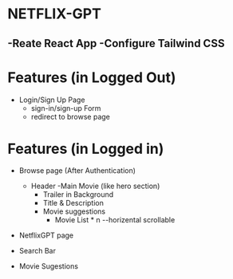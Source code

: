 # NETFLIX-GPT

-Reate React App
-Configure Tailwind CSS
-


# Features (in Logged Out)
 - Login/Sign Up Page
    - sign-in/sign-up Form
    - redirect to browse page



# Features (in Logged in)

- Browse page (After Authentication)
    - Header
    -Main Movie (like hero section)
        - Trailer in Background
        - Title & Description
        - Movie suggestions
            - Movie List * n --horizental scrollable

- NetflixGPT page
 - Search Bar
  - Movie Sugestions


